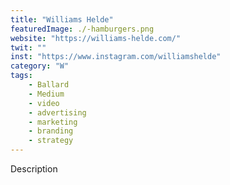 ```yaml
---
title: "Williams Helde"
featuredImage: ./-hamburgers.png
website: "https://williams-helde.com/"
twit: ""
inst: "https://www.instagram.com/williamshelde"
category: "W"
tags:
    - Ballard
    - Medium
    - video
    - advertising
    - marketing
    - branding
    - strategy
---
```


Description

